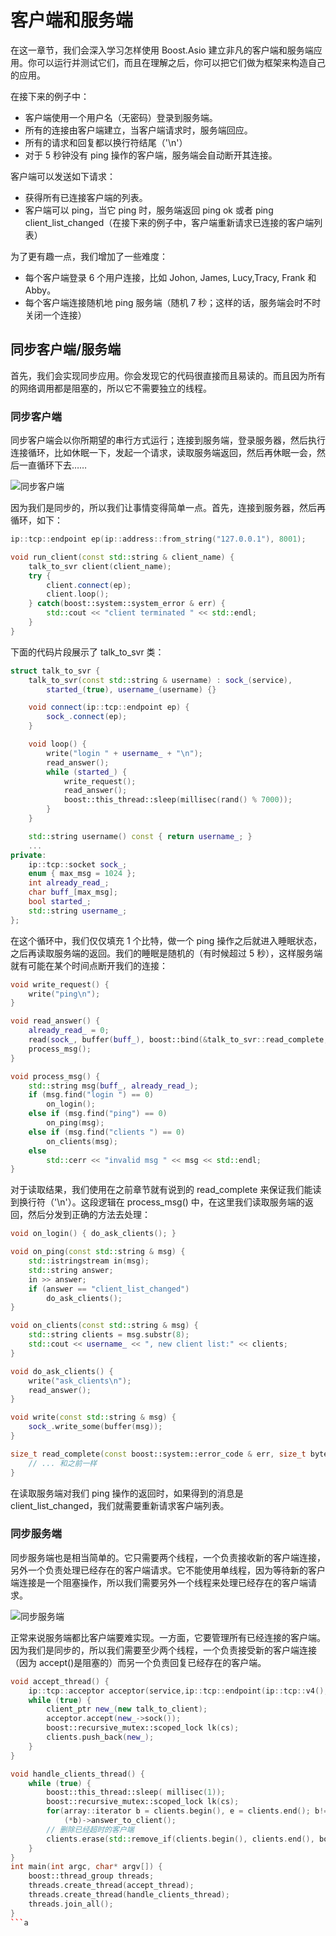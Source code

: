 # 客户端和服务端

在这一章节，我们会深入学习怎样使用 Boost.Asio 建立非凡的客户端和服务端应用。你可以运行并测试它们，而且在理解之后，你可以把它们做为框架来构造自己的应用。

在接下来的例子中：

* 客户端使用一个用户名（无密码）登录到服务端。
* 所有的连接由客户端建立，当客户端请求时，服务端回应。
* 所有的请求和回复都以换行符结尾（'\n'）
* 对于 5 秒钟没有 ping 操作的客户端，服务端会自动断开其连接。

客户端可以发送如下请求：

* 获得所有已连接客户端的列表。
* 客户端可以 ping，当它 ping 时，服务端返回 ping ok 或者 ping client\_list\_changed（在接下来的例子中，客户端重新请求已连接的客户端列表）

为了更有趣一点，我们增加了一些难度：

* 每个客户端登录 6 个用户连接，比如 Johon, James, Lucy,Tracy, Frank 和 Abby。
* 每个客户端连接随机地 ping 服务端（随机 7 秒；这样的话，服务端会时不时关闭一个连接）

## 同步客户端/服务端

首先，我们会实现同步应用。你会发现它的代码很直接而且易读的。而且因为所有的网络调用都是阻塞的，所以它不需要独立的线程。

### 同步客户端

同步客户端会以你所期望的串行方式运行；连接到服务端，登录服务器，然后执行连接循环，比如休眠一下，发起一个请求，读取服务端返回，然后再休眠一会，然后一直循环下去……

![同步客户端](https://github.com/YaJunCui/notes/blob/master/images/boost_asio_sync_client.png?raw=true)

因为我们是同步的，所以我们让事情变得简单一点。首先，连接到服务器，然后再循环，如下：

```C++
ip::tcp::endpoint ep(ip::address::from_string("127.0.0.1"), 8001);

void run_client(const std::string & client_name) {
    talk_to_svr client(client_name);
    try {
        client.connect(ep);
        client.loop();
    } catch(boost::system::system_error & err) {
        std::cout << "client terminated " << std::endl;
    }
}
```

下面的代码片段展示了 talk\_to\_svr 类：

```C++
struct talk_to_svr {
    talk_to_svr(const std::string & username) : sock_(service),
        started_(true), username_(username) {}

    void connect(ip::tcp::endpoint ep) {
        sock_.connect(ep);
    }

    void loop() {
        write("login " + username_ + "\n");
        read_answer();
        while (started_) {
            write_request();
            read_answer();
            boost::this_thread::sleep(millisec(rand() % 7000));
        }
    }

    std::string username() const { return username_; }
    ...
private:
    ip::tcp::socket sock_;
    enum { max_msg = 1024 };
    int already_read_;
    char buff_[max_msg];
    bool started_;
    std::string username_;
};
```

在这个循环中，我们仅仅填充 1 个比特，做一个 ping 操作之后就进入睡眠状态，之后再读取服务端的返回。我们的睡眠是随机的（有时候超过 5 秒），这样服务端就有可能在某个时间点断开我们的连接：

```C++
void write_request() {
    write("ping\n");
}

void read_answer() {
    already_read_ = 0;
    read(sock_, buffer(buff_), boost::bind(&talk_to_svr::read_complete, this, _1, _2));
    process_msg();
}

void process_msg() {
    std::string msg(buff_, already_read_);
    if (msg.find("login ") == 0)
        on_login();
    else if (msg.find("ping") == 0)
        on_ping(msg);
    else if (msg.find("clients ") == 0)
        on_clients(msg);
    else
        std::cerr << "invalid msg " << msg << std::endl;
}
```

对于读取结果，我们使用在之前章节就有说到的 read\_complete 来保证我们能读到换行符（'\n'）。这段逻辑在 process\_msg() 中，在这里我们读取服务端的返回，然后分发到正确的方法去处理：

```C++
void on_login() { do_ask_clients(); }

void on_ping(const std::string & msg) {
    std::istringstream in(msg);
    std::string answer;
    in >> answer;
    if (answer == "client_list_changed")
        do_ask_clients();
}

void on_clients(const std::string & msg) {
    std::string clients = msg.substr(8);
    std::cout << username_ << ", new client list:" << clients;
}

void do_ask_clients() {
    write("ask_clients\n");
    read_answer();
}

void write(const std::string & msg) {
    sock_.write_some(buffer(msg));
}

size_t read_complete(const boost::system::error_code & err, size_t bytes) {
    // ... 和之前一样
}
```

在读取服务端对我们 ping 操作的返回时，如果得到的消息是 client\_list\_changed，我们就需要重新请求客户端列表。

### 同步服务端

同步服务端也是相当简单的。它只需要两个线程，一个负责接收新的客户端连接，另外一个负责处理已经存在的客户端请求。它不能使用单线程，因为等待新的客户端连接是一个阻塞操作，所以我们需要另外一个线程来处理已经存在的客户端请求。

![同步服务端](https://github.com/YaJunCui/notes/blob/master/images/boost_asio_sync_server.png?raw=true)

正常来说服务端都比客户端要难实现。一方面，它要管理所有已经连接的客户端。因为我们是同步的，所以我们需要至少两个线程，一个负责接受新的客户端连接（因为 accept()是阻塞的）而另一个负责回复已经存在的客户端。

```C++
void accept_thread() {
    ip::tcp::acceptor acceptor(service,ip::tcp::endpoint(ip::tcp::v4(), 8001));
    while (true) {
        client_ptr new_(new talk_to_client);
        acceptor.accept(new_->sock());
        boost::recursive_mutex::scoped_lock lk(cs);
        clients.push_back(new_);
    }
}

void handle_clients_thread() {
    while (true) {
        boost::this_thread::sleep( millisec(1));
        boost::recursive_mutex::scoped_lock lk(cs);
        for(array::iterator b = clients.begin(), e = clients.end(); b!= e; ++b)
            (*b)->answer_to_client();
        // 删除已经超时的客户端
        clients.erase(std::remove_if(clients.begin(), clients.end(), boost::bind(&talk_to_client::timed_out,_1)), clients.end());
    }
}
int main(int argc, char* argv[]) {
    boost::thread_group threads;
    threads.create_thread(accept_thread);
    threads.create_thread(handle_clients_thread);
    threads.join_all();
}
```a